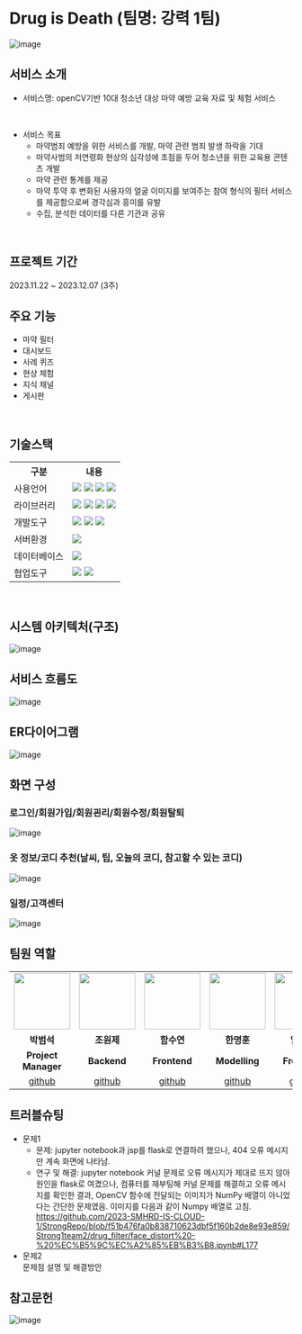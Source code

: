 # Drug is Death (팀명: 강력 1팀)
![image](https://github.com/2023-SMHRD-IS-CLOUD-1/StrongRepo/assets/142488262/921c791e-0e8f-4e35-8c21-e23a3cdbf3f3)



## 서비스 소개
* 서비스명: openCV기반 10대 청소년 대상 마약 예방 교육 자료 및 체험 서비스
<br>

* 서비스 목표
  - 마약범죄 예방을 위한 서비스를 개발, 마약 관련 범죄 발생 하락을 기대
  - 마약사범의 저연령화 현상의 심각성에 초점을 두어 청소년을 위한 교육용 콘텐츠 개발
  - 마약 관련 통계를 제공
  - 마약 투약 후 변화된 사용자의 얼굴 이미지를 보여주는 참여 형식의 필터 서비스를 제공함으로써 경각심과 흥미를 유발
  - 수집, 분석한 데이터를 다른 기관과 공유
<br>

## 프로젝트 기간
2023.11.22 ~ 2023.12.07 (3주)
<br>

## 주요 기능
* 마약 필터
* 대시보드
* 사례 퀴즈
* 현상 체험
* 지식 채널
* 게시판
<br>

## 기술스택
<table>
    <tr>
        <th>구분</th>
        <th>내용</th>
    </tr>
    <tr>
        <td>사용언어</td>
        <td>
            <img src="https://img.shields.io/badge/Java-007396?style=for-the-badge&logo=java&logoColor=white"/>
            <img src="https://img.shields.io/badge/HTML5-E34F26?style=for-the-badge&logo=HTML5&logoColor=white"/>
            <img src="https://img.shields.io/badge/CSS3-1572B6?style=for-the-badge&logo=CSS3&logoColor=white"/>
            <img src="https://img.shields.io/badge/JavaScript-F7DF1E?style=for-the-badge&logo=JavaScript&logoColor=white"/>
        </td>
    </tr>
    <tr>
        <td>라이브러리</td>
        <td>
            <img src="https://img.shields.io/badge/BootStrap-7952B3?style=for-the-badge&logo=BootStrap&logoColor=white"/>
            <img src="https://img.shields.io/badge/OpenCV-5C3EE8?style=for-the-badge&logo=OpenCV&logoColor=white"/>
            <img src="https://img.shields.io/badge/dlib-008000?style=for-the-badge&logo=Dlib&logoColor=white"/>
            <img src="https://img.shields.io/badge/flask-000000?style=for-the-badge&logo=Flask&logoColor=white"/>
        </td>
    </tr>
    <tr>
        <td>개발도구</td>
        <td>
            <img src="https://img.shields.io/badge/Eclipse-2C2255?style=for-the-badge&logo=Eclipse&logoColor=white"/>
            <img src="https://img.shields.io/badge/Jupyter-F37626?style=for-the-badge&logo=Jupyter&logoColor=white"/>
            <img src="https://img.shields.io/badge/VSCode-007ACC?style=for-the-badge&logo=VisualStudioCode&logoColor=white"/>
        </td>
    </tr>
    <tr>
        <td>서버환경</td>
        <td>
            <img src="https://img.shields.io/badge/Apache Tomcat-D22128?style=for-the-badge&logo=Apache Tomcat&logoColor=white"/>
        </td>
    </tr>
    <tr>
        <td>데이터베이스</td>
        <td>
            <img src="https://img.shields.io/badge/Oracle 11g-F80000?style=for-the-badge&logo=Oracle&logoColor=white"/>
        </td>
    </tr>
    <tr>
        <td>협업도구</td>
        <td>
            <img src="https://img.shields.io/badge/Git-F05032?style=for-the-badge&logo=Git&logoColor=white"/>
            <img src="https://img.shields.io/badge/GitHub-181717?style=for-the-badge&logo=GitHub&logoColor=white"/>
        </td>
    </tr>
</table>


<br>

## 시스템 아키텍처(구조) 
![image](https://github.com/2023-SMHRD-IS-CLOUD-1/StrongRepo/assets/142488262/f334cf23-22f0-481e-9894-9811c1af3715)
<br>

## 서비스 흐름도
![image](https://github.com/2023-SMHRD-IS-CLOUD-1/StrongRepo/assets/142488262/6e394952-49bf-446e-addc-b4a6566bd391)
<br>

## ER다이어그램
![image](https://github.com/2023-SMHRD-IS-CLOUD-1/StrongRepo/assets/142488262/7a109e35-a5b8-4cb1-b73b-f17f5521b1ed)


## 화면 구성

### 로그인/회원가입/회원괸리/회원수정/회원탈퇴
![image](https://user-images.githubusercontent.com/25995055/178401098-95f15a0e-a2de-415e-83d5-883bb4cb0656.png)
<br>

### 옷 정보/코디 추천(날씨, 팁, 오늘의 코디, 참고할 수 있는 코디)
![image](https://user-images.githubusercontent.com/25995055/178401127-287e6de2-4396-49fc-a107-59c4d5cd55c7.png)
<br>

### 일정/고객센터
![image](https://user-images.githubusercontent.com/25995055/178401150-861f0e93-0f40-4fae-98c1-2099bf513c8d.png)
<br>

##  팀원 역할
<table>
  <tr>
    <td align="center"><img src="https://item.kakaocdn.net/do/fd49574de6581aa2a91d82ff6adb6c0115b3f4e3c2033bfd702a321ec6eda72c" width="100" height="100"/></td>
    <td align="center"><img src="https://mb.ntdtv.kr/assets/uploads/2019/01/Screen-Shot-2019-01-08-at-4.31.55-PM-e1546932545978.png" width="100" height="100"/></td>
    <td align="center"><img src="https://mblogthumb-phinf.pstatic.net/20160127_177/krazymouse_1453865104404DjQIi_PNG/%C4%AB%C4%AB%BF%C0%C7%C1%B7%BB%C1%EE_%B6%F3%C0%CC%BE%F0.png?type=w2" width="100" height="100"/></td>
    <td align="center"><img src="https://i.pinimg.com/236x/ed/bb/53/edbb53d4f6dd710431c1140551404af9.jpg" width="100" height="100"/></td>
    <td align="center"><img src="https://pbs.twimg.com/media/B-n6uPYUUAAZSUx.png" width="100" height="100"/></td>
    <td align="center"><img src="https://pbs.twimg.com/media/B-n6uPYUUAAZSUx.png" width="100" height="100"/></td>
  </tr>
  <tr>
    <td align="center"><strong>박범석</strong></td>
    <td align="center"><strong>조원제</strong></td>
    <td align="center"><strong>함수연</strong></td>
    <td align="center"><strong>한명훈</strong></td>
    <td align="center"><strong>임혜지</strong></td>
    <td align="center"><strong>하동철</strong></td>
  </tr>
  <tr>
    <td align="center"><b>Project Manager</b></td>
    <td align="center"><b>Backend</b></td>
    <td align="center"><b>Frontend</b></td>
    <td align="center"><b>Modelling</b></td>
    <td align="center"><b>Frontend</b></td>
    <td align="center"><b>Backend</b></td>
  </tr>
  <tr>
    <td align="center"><a href="https://github.com/bumseokk/bumseok" target='_blank'>github</a></td>
    <td align="center"><a href="https://github.com/jaewon07/jowonjae" target='_blank'>github</a></td>
    <td align="center"><a href="https://github.com/ahhasueyon/hamsuyeon" target='_blank'>github</a></td>
    <td align="center"><a href="https://github.com/hanmyeonghun/hanmyeonghun4" target='_blank'>github</a></td>
    <td align="center"><a href="https://github.com/Limmaji/hyeji" target='_blank'>github</a></td>
    <td align="center"><a href="https://github.com/hadongcher/dongchul1" target='_blank'>github</a></td>
  </tr>
</table>

## 트러블슈팅
* 문제1<br>
  - 문제: jupyter notebook과 jsp를 flask로 연결하려 했으나, 404 오류 메시지만 계속 화면에 나타남.
  - 연구 및 해결:  jupyter notebook 커널 문제로 오류 메시지가 제대로 뜨지 않아 원인을 flask로 여겼으나, 컴퓨터를 재부팅해 커널 문제를 해결하고 오류 메시지를 확인한 결과,
OpenCV 함수에 전달되는 이미지가 NumPy 배열이 아니었다는 간단한 문제였음. 이미지를 다음과 같이 Numpy 배열로 고침.
https://github.com/2023-SMHRD-IS-CLOUD-1/StrongRepo/blob/f51b476fa0b838710623dbf5f160b2de8e93e859/Strong1team2/drug_filter/face_distort%20-%20%EC%B5%9C%EC%A2%85%EB%B3%B8.ipynb#L177
* 문제2<br>
 문제점 설명 및 해결방안

## 참고문헌

![image](https://github.com/2023-SMHRD-IS-CLOUD-1/StrongRepo/assets/142488262/aee16021-513d-46ad-97db-7c3dcc0f27d1)

